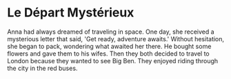 #  Le Départ Mystérieux

Anna had always dreamed of traveling in space. One day, she received a mysterious letter that said, 'Get ready, adventure awaits.' Without hesitation, she began to pack, wondering what awaited her there.
He bought some flowers and gave them to his wifes.
Then they both decided to travel to London because they wanted to see Big Ben.
They enjoyed riding through the city in the red buses.
